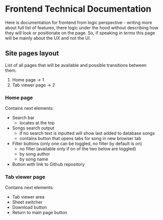 # Frontend Technical Documentation

Here is documentation for frontend from logic perspective - writing more about full list of features,
there logic under the hood without describing how they will look or positionate on the page. So,
if speaking *in terms* this page will be mainly about the UX and not the UI.

## Site pages layout

List of all pages that will be available and possible transitions between them.

1. Home page -> 1
2. Tab viewer page -> 2

### Home page

Contains next elements:

- Search bar
  - locates at the top
- Songs search output
  - if no search text is inputted will show last added to database songs
  - contains button that opens tabs for song in new browser tab
- Filter buttons (only one can be toggled, no filter by default is on)
  - no filter (available only if on of the two below are toggled)
  - by song author
  - by song name
- Button with link to Github repository

### Tab viewer page

Contains next elements:

- Tab viewer area
- Sheet switcher
- Download button
- Return to main page button
